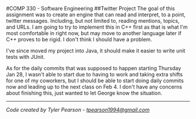 #COMP 330 - Software Engineering
##Twitter Project
The goal of this assignment was to create an engine that can read and interpret, to a point, twitter messages. Including, but not limited to, reading mentions, topics, and URLs. I am going to try to implement this in C++ first as that is what I'm most comfortable in right now, but may move to another language later if C++ proves to be rigid. I don't think I should have a problem.

I've since moved my project into Java, it should make it easier to write unit tests with JUnit.

As for the daily commits that was supposed to happen starting Thursday Jan 28, I wasn't able to start due to having to work and taking extra shifts for one of my coworkers, but I should be able to start doing daily commits now and leading up to the next class on Feb 4. I don't have any concerns about finishing this, just wanted to let George know the situation.
___
*Code created by Tyler Pearson - <tpearson1994@gmail.com>*